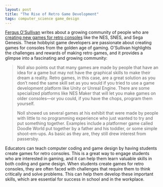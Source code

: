 ```yaml
---
layout: post
title: "The Rise of Retro Game Development"
tags: computer_science game_design
---
```


[Fergus O'Sullivan](https://twitter.com/FergusOSullivan) writes about a growing community of people who are [creating new games for retro consoles](https://www.howtogeek.com/829143/an-intense-hobby-meet-the-people-making-new-retro-games) like the NES, SNES, and Sega Genesis. These hobbyist game developers are passionate about creating games for consoles from the golden age of gaming. O'Sullivan highlights the challenges and rewards of making retro games, and it provides a glimpse into a fascinating and growing community:

> Noll also points out that many games are made by people that have an idea for a game but may not have the graphical skills to make their dream a reality. Retro games, in this case, are a great solution as you don’t need the same skill set as you would if you tried to use a game development platform like Unity or Unreal Engine. There are some specialized platforms like NES Maker that will let you make games on older consoles—or you could, if you have the chops, program them yourself.
>
>Noll showed us several games at his exhibit that were made by people with little to no programming experience who just wanted to try and put something together. Examples include a platformer game called Doodle World put together by a father and his toddler, or some simple shoot-em-ups. As basic as they are, they still drew interest from passersby.

Educators can teach computer coding and game design by having students create games for retro consoles. This is a great way to engage students who are interested in gaming, and it can help them learn valuable skills in both coding and game design.  When students create games for retro consoles, they are often faced with challenges that require them to think critically and solve problems. This can help them develop these important skills, which are essential for success in school and in the workplace.

